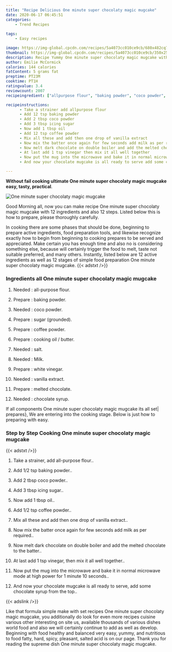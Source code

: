 ```yaml
---
title: "Recipe Delicious One minute super chocolaty magic mugcake"
date: 2020-06-17 06:45:51
categories:
    - Trend Recipes
    
tags:
    - Easy recipes

image: https://img-global.cpcdn.com/recipes/5a4073cc010ce9cb/680x482cq70/one-minute-super-chocolaty-magic-mugcake-recipe-main-photo.jpg
thumbnail: https://img-global.cpcdn.com/recipes/5a4073cc010ce9cb/350x250cq70/one-minute-super-chocolaty-magic-mugcake-recipe-main-photo.jpg
description: Recipe Yummy One minute super chocolaty magic mugcake with 12 ingredients and 12 stages of easy cooking.
author: Emilie McCormick
calories: 144 calories
fatContent: 5 grams fat
preptime: PT23M
cooktime: PT1H
ratingvalue: 3.4
reviewcount: 2007
recipeingredient: ["allpurpose flour", "baking powder", "coco powder", "sugar grounded", "coffee powder", "cooking oil  butter", "salt", "Milk", "white vinegar", "vanilla extract", "melted chocolate", "chocolate syrup"]

recipeinstructions: 
      - Take a strainer add allpurpose flour 
      - Add 12 tsp baking powder 
      - Add 2 tbsp coco powder 
      - Add 3 tbsp icing sugar 
      - Now add 1 tbsp oil 
      - Add 12 tsp coffee powder 
      - Mix all these and add then one drop of vanilla extract 
      - Now mix the batter once again for few seconds add milk as per required 
      - Now melt dark chocolate on double boiler and add the melted chocolate to the batter 
      - At last add 1 tsp vinegar then mix it all well together 
      - Now put the mug into the microwave and bake it in normal microwave mode at high power for 1 minute 10 seconds 
      - And now your chocolate mugcake is all ready to serve add some chocolate syrup from the top

---
```




**Without fail cooking ultimate One minute super chocolaty magic mugcake easy, tasty, practical**. 


![One minute super chocolaty magic mugcake](https://img-global.cpcdn.com/recipes/5a4073cc010ce9cb/680x482cq70/one-minute-super-chocolaty-magic-mugcake-recipe-main-photo.jpg "One minute super chocolaty magic mugcake")




Good Morning all, now you can make recipe One minute super chocolaty magic mugcake with 12 ingredients and also 12 steps. Listed below this is how to prepare, please thoroughly carefully.

In cooking there are some phases that should be done, beginning to prepare active ingredients, food preparation tools, and likewise recognize exactly how to begin from beginning to cooking prepares to be served and appreciated. Make certain you has enough time and also no is considering something else, because will certainly trigger the food to melt, taste not suitable preferred, and many others. Instantly, listed below are 12 active ingredients as well as 12 stages of simple food preparation One minute super chocolaty magic mugcake.
{{< adstxt />}}

### Ingredients all One minute super chocolaty magic mugcake


1. Needed  : all-purpose flour.

1. Prepare  : baking powder.

1. Needed  : coco powder.

1. Prepare  : sugar (grounded).

1. Prepare  : coffee powder.

1. Prepare  : cooking oil / butter.

1. Needed  : salt.

1. Needed  : Milk.

1. Prepare  : white vinegar.

1. Needed  : vanilla extract.

1. Prepare  : melted chocolate.

1. Needed  : chocolate syrup.



If all components One minute super chocolaty magic mugcake its all set| prepares}, We are entering into the cooking stage. Below is just how to preparing with easy.

### Step by Step Cooking One minute super chocolaty magic mugcake

{{< adstxt />}}


1. Take a strainer, add all-purpose flour..



1. Add 1/2 tsp baking powder..



1. Add 2 tbsp coco powder..



1. Add 3 tbsp icing sugar..



1. Now add 1 tbsp oil..



1. Add 1/2 tsp coffee powder..



1. Mix all these and add then one drop of vanilla extract..



1. Now mix the batter once again for few seconds add milk as per required..



1. Now melt dark chocolate on double boiler and add the melted chocolate to the batter..



1. At last add 1 tsp vinegar, then mix it all well together..



1. Now put the mug into the microwave and bake it in normal microwave mode at high power for 1 minute 10 seconds..



1. And now your chocolate mugcake is all ready to serve, add some chocolate syrup from the top..





{{< adslink />}}

Like that formula simple make with set recipes One minute super chocolaty magic mugcake, you additionally do look for even more recipes cuisine various other interesting on site us, available thousands of various dishes world food and also we will certainly continue to add as well as develop. Beginning with food healthy and balanced very easy, yummy, and nutritious to food fatty, hard, spicy, pleasant, salted acid is on our page. Thank you for reading the supreme dish One minute super chocolaty magic mugcake.
